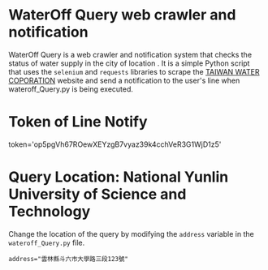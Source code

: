 # WaterOff Query web crawler and notification

WaterOff Query is a web crawler and notification system that checks the status of water supply in the city of location . It is a simple Python script that uses the `selenium` and `requests` libraries to scrape the [TAIWAN WATER COPORATION](https://wateroffmap.water.gov.tw/wateroffmap/map/search) website and send a notification to the user's line when wateroff_Query.py is being executed.

# Token of Line Notify
token='op5pgVh67ROewXEYzgB7vyaz39k4cchVeR3G1WjD1z5'

# Query Location: National Yunlin University of Science and Technology
Change the location of the query by modifying the `address` variable in the `wateroff_Query.py` file.
```
address="雲林縣斗六市大學路三段123號"
```